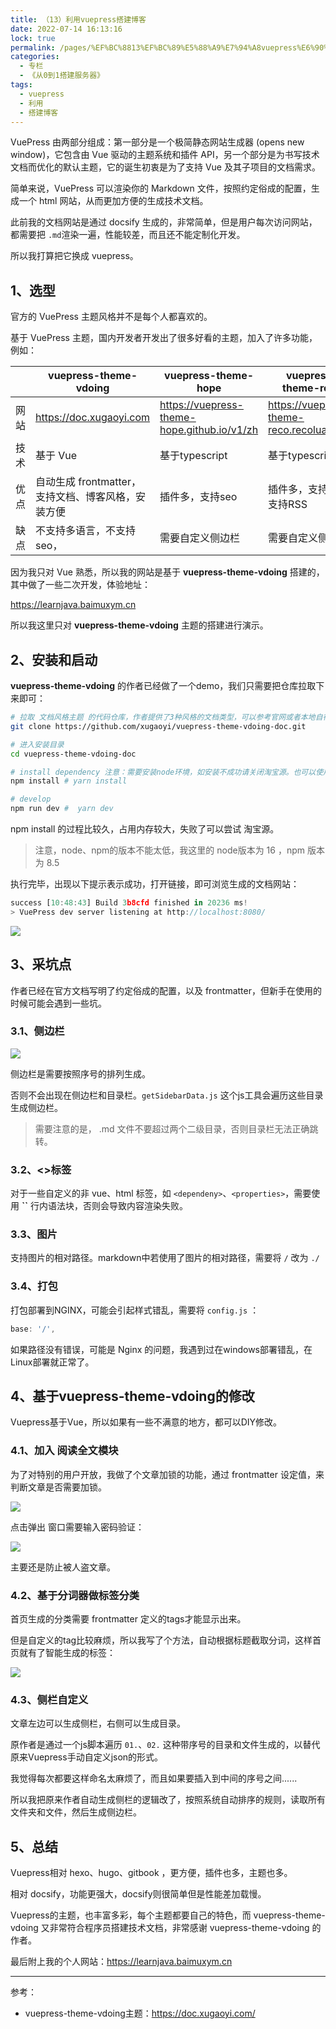 ```yaml
---
title: （13）利用vuepress搭建博客
date: 2022-07-14 16:13:16
lock: true
permalink: /pages/%EF%BC%8813%EF%BC%89%E5%88%A9%E7%94%A8vuepress%E6%90%AD%E5%BB%BA%E5%8D%9A%E5%AE%A2
categories:
  - 专栏
  - 《从0到1搭建服务器》
tags:
  - vuepress
  - 利用
  - 搭建博客
---
```

VuePress 由两部分组成：第一部分是一个极简静态网站生成器 (opens new window)，它包含由 Vue 驱动的主题系统和插件 API，另一个部分是为书写技术文档而优化的默认主题，它的诞生初衷是为了支持 Vue 及其子项目的文档需求。



简单来说，VuePress 可以渲染你的 Markdown 文件，按照约定俗成的配置，生成一个 html 网站，从而更加方便的生成技术文档。



此前我的文档网站是通过 docsify 生成的，非常简单，但是用户每次访问网站，都需要把 `.md`渲染一遍，性能较差，而且还不能定制化开发。

所以我打算把它换成 vuepress。 



## 1、选型

官方的 VuePress 主题风格并不是每个人都喜欢的。

基于 VuePress 主题，国内开发者开发出了很多好看的主题，加入了许多功能，例如：

|      | vuepress-theme-vdoing                              | vuepress-theme-hope                         | vuepress-theme-reco                      |
| ---- | -------------------------------------------------- | ------------------------------------------- | ---------------------------------------- |
| 网站 | https://doc.xugaoyi.com                            | https://vuepress-theme-hope.github.io/v1/zh | https://vuepress-theme-reco.recoluan.com |
| 技术 | 基于 Vue                                           | 基于typescript                              | 基于typescript                           |
| 优点 | 自动生成 frontmatter，支持文档、博客风格，安装方便 | 插件多，支持seo                             | 插件多，支持seo，支持RSS                 |
| 缺点 | 不支持多语言，不支持seo，                          | 需要自定义侧边栏                            | 需要自定义侧边栏                         |



因为我只对 Vue 熟悉，所以我的网站是基于 **vuepress-theme-vdoing** 搭建的，其中做了一些二次开发，体验地址：

https://learnjava.baimuxym.cn

所以我这里只对 **vuepress-theme-vdoing** 主题的搭建进行演示。



## 2、安装和启动

 **vuepress-theme-vdoing**  的作者已经做了一个demo，我们只需要把仓库拉取下来即可：

```sh
# 拉取 文档风格主题 的代码仓库，作者提供了3种风格的文档类型，可以参考官网或者本地自行修改配置
git clone https://github.com/xugaoyi/vuepress-theme-vdoing-doc.git

# 进入安装目录
cd vuepress-theme-vdoing-doc

# install dependency 注意：需要安装node环境，如安装不成功请关闭淘宝源。也可以使用 yarn 进行安装
npm install # yarn install

# develop
npm run dev #  yarn dev
```

npm install 的过程比较久，占用内存较大，失败了可以尝试 淘宝源。

> 注意，node、npm的版本不能太低，我这里的 node版本为 16 ，npm 版本为 8.5

执行完毕，出现以下提示表示成功，打开链接，即可浏览生成的文档网站：

```js
success [10:48:43] Build 3b8cfd finished in 20236 ms!
> VuePress dev server listening at http://localhost:8080/
```

![](https://fastly.jsdelivr.net/gh/DogerRain/image@main/img-202207/image-20220711134815091.png)





## 3、采坑点

作者已经在官方文档写明了约定俗成的配置，以及 frontmatter，但新手在使用的时候可能会遇到一些坑。

### 3.1、侧边栏

![](https://fastly.jsdelivr.net/gh/DogerRain/image@main/img-202207/image-20220711105549597.png)

侧边栏是需要按照序号的排列生成。

否则不会出现在侧边栏和目录栏。`getSidebarData.js` 这个js工具会遍历这些目录生成侧边栏。

> 需要注意的是， .md 文件不要超过两个二级目录，否则目录栏无法正确跳转。

### 3.2、<>标签

对于一些自定义的非 vue、html 标签，如 `<dependeny>`、`<properties>`，需要使用 **``** 行内语法块，否则会导致内容渲染失败。

### 3.3、图片

支持图片的相对路径。markdown中若使用了图片的相对路径，需要将 `/` 改为 `./`

### 3.4、打包

打包部署到NGINX，可能会引起样式错乱，需要将 `config.js` ：

```js
base: '/',
```

如果路径没有错误，可能是 Nginx 的问题，我遇到过在windows部署错乱，在Linux部署就正常了。



## 4、基于vuepress-theme-vdoing的修改

Vuepress基于Vue，所以如果有一些不满意的地方，都可以DIY修改。

### 4.1、加入 阅读全文模块

为了对特别的用户开放，我做了个文章加锁的功能，通过 frontmatter 设定值，来判断文章是否需要加锁。

![](https://fastly.jsdelivr.net/gh/DogerRain/image@main/img-202207/image-20220714144128606.png)

点击弹出 窗口需要输入密码验证：

![](https://fastly.jsdelivr.net/gh/DogerRain/image@main/img-202207/image-20220714144208230.png)

主要还是防止被人盗文章。

### 4.2、基于分词器做标签分类

首页生成的分类需要 frontmatter 定义的tags才能显示出来。

但是自定义的tag比较麻烦，所以我写了个方法，自动根据标题截取分词，这样首页就有了智能生成的标签：

![](https://fastly.jsdelivr.net/gh/DogerRain/image@main/img-202207/image-20220714144927804.png)

### 4.3、侧栏自定义

文章左边可以生成侧栏，右侧可以生成目录。

原作者是通过一个js脚本遍历 `01.`、`02.` 这种带序号的目录和文件生成的，以替代原来Vuepress手动自定义json的形式。

我觉得每次都要这样命名太麻烦了，而且如果要插入到中间的序号之间......

所以我把原来作者自动生成侧栏的逻辑改了，按照系统自动排序的规则，读取所有文件夹和文件，然后生成侧边栏。



## 5、总结

Vuepress相对 hexo、hugo、gitbook ，更方便，插件也多，主题也多。

相对 docsify，功能更强大，docsify则很简单但是性能差加载慢。

Vuepress的主题，也丰富多彩，每个主题都要自己的特色，而 vuepress-theme-vdoing 又非常符合程序员搭建技术文档，非常感谢 vuepress-theme-vdoing 的作者。

最后附上我的个人网站：https://learnjava.baimuxym.cn

---

参考：

-  vuepress-theme-vdoing主题：https://doc.xugaoyi.com/

